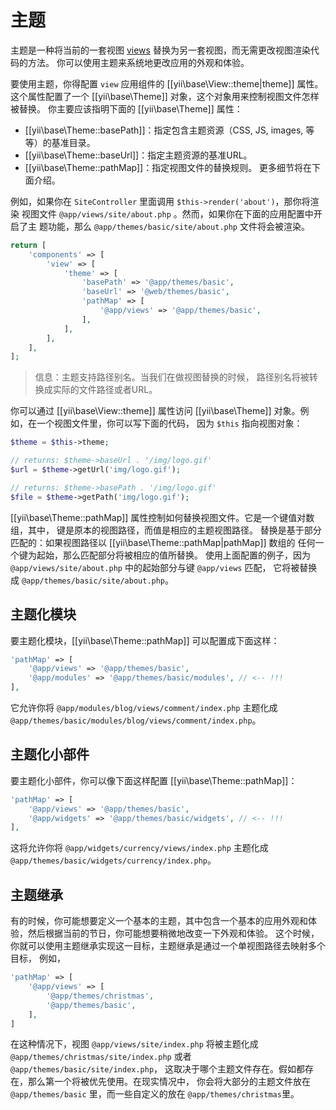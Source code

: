 主题
=======

主题是一种将当前的一套视图 [views](structure-views.md) 替换为另一套视图，而无需更改视图渲染代码的方法。
你可以使用主题来系统地更改应用的外观和体验。

要使用主题，你得配置 `view` 应用组件的 [[yii\base\View::theme|theme]] 属性。
这个属性配置了一个 [[yii\base\Theme]] 对象，这个对象用来控制视图文件怎样被替换。
你主要应该指明下面的 [[yii\base\Theme]] 属性：

- [[yii\base\Theme::basePath]]：指定包含主题资源（CSS, JS, images, 等等）的基准目录。
- [[yii\base\Theme::baseUrl]]：指定主题资源的基准URL。
- [[yii\base\Theme::pathMap]]：指定视图文件的替换规则。
  更多细节将在下面介绍。

例如，如果你在 `SiteController` 里面调用 `$this->render('about')`，那你将渲染
视图文件 `@app/views/site/about.php` 。然而，如果你在下面的应用配置中开启了主
题功能，那么 `@app/themes/basic/site/about.php` 文件将会被渲染。

```php
return [
    'components' => [
        'view' => [
            'theme' => [
                'basePath' => '@app/themes/basic',
                'baseUrl' => '@web/themes/basic',
                'pathMap' => [
                    '@app/views' => '@app/themes/basic',
                ],
            ],
        ],
    ],
];
```

> 信息：主题支持路径别名。当我们在做视图替换的时候，
  路径别名将被转换成实际的文件路径或者URL。

你可以通过 [[yii\base\View::theme]] 属性访问 [[yii\base\Theme]] 对象。例如，在一个视图文件里，你可以写下面的代码，
因为 `$this` 指向视图对象：

```php
$theme = $this->theme;

// returns: $theme->baseUrl . '/img/logo.gif'
$url = $theme->getUrl('img/logo.gif');

// returns: $theme->basePath . '/img/logo.gif'
$file = $theme->getPath('img/logo.gif');
```

[[yii\base\Theme::pathMap]] 属性控制如何替换视图文件。它是一个键值对数组，其中，
键是原本的视图路径，而值是相应的主题视图路径。
替换是基于部分匹配的：如果视图路径以 [[yii\base\Theme::pathMap|pathMap]] 数组的
任何一个键为起始，那么匹配部分将被相应的值所替换。
使用上面配置的例子，因为 `@app/views/site/about.php` 中的起始部分与键 `@app/views` 匹配，
它将被替换成 `@app/themes/basic/site/about.php`。


## 主题化模块 <span id="theming-modules"></span>

要主题化模块，[[yii\base\Theme::pathMap]] 可以配置成下面这样：

```php
'pathMap' => [
    '@app/views' => '@app/themes/basic',
    '@app/modules' => '@app/themes/basic/modules', // <-- !!!
],
```

它允许你将 `@app/modules/blog/views/comment/index.php` 主题化成 `@app/themes/basic/modules/blog/views/comment/index.php`。


## 主题化小部件 <span id="theming-widgets"></span>

要主题化小部件，你可以像下面这样配置 [[yii\base\Theme::pathMap]]：

```php
'pathMap' => [
    '@app/views' => '@app/themes/basic',
    '@app/widgets' => '@app/themes/basic/widgets', // <-- !!!
],
```

这将允许你将 `@app/widgets/currency/views/index.php` 主题化成 `@app/themes/basic/widgets/currency/index.php`。


## 主题继承 <span id="theme-inheritance"></span>

有的时候，你可能想要定义一个基本的主题，其中包含一个基本的应用外观和体验，然后根据当前的节日，你可能想要稍微地改变一下外观和体验。
这个时候，你就可以使用主题继承实现这一目标，主题继承是通过一个单视图路径去映射多个目标，
例如，

```php
'pathMap' => [
    '@app/views' => [
        '@app/themes/christmas',
        '@app/themes/basic',
    ],
]
```

在这种情况下，视图 `@app/views/site/index.php` 将被主题化成
`@app/themes/christmas/site/index.php` 或者 `@app/themes/basic/site/index.php`，
这取决于哪个主题文件存在。假如都存在，那么第一个将被优先使用。在现实情况中，
你会将大部分的主题文件放在 `@app/themes/basic` 里，而一些自定义的放在 `@app/themes/christmas`里。
